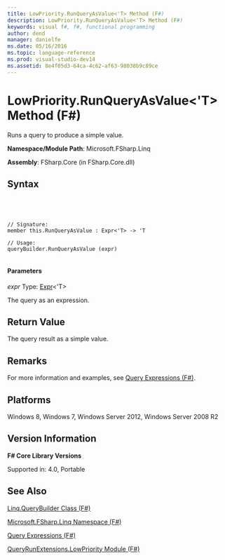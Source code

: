 ```yaml
---
title: LowPriority.RunQueryAsValue<'T> Method (F#)
description: LowPriority.RunQueryAsValue<'T> Method (F#)
keywords: visual f#, f#, functional programming
author: dend
manager: danielfe
ms.date: 05/16/2016
ms.topic: language-reference
ms.prod: visual-studio-dev14
ms.assetid: 8e4f05d3-64ca-4c62-af63-98038b9c89ce 
---
```


# LowPriority.RunQueryAsValue<'T> Method (F#)

Runs a query to produce a simple value.

**Namespace/Module Path**: Microsoft.FSharp.Linq

**Assembly**: FSharp.Core (in FSharp.Core.dll)


## Syntax



```




// Signature:
member this.RunQueryAsValue : Expr<'T> -> 'T

// Usage:
queryBuilder.RunQueryAsValue (expr)


```





#### Parameters
*expr*
Type: [Expr](http://msdn.microsoft.com/en-us/library/975ca4d3-ac2b-46db-9f01-23cf8b190c6e)&lt;'T&gt;


The query as an expression.




## Return Value
The query result as a simple value.


## Remarks
For more information and examples, see [Query Expressions (F#)](http://msdn.microsoft.com/en-us/library/ff72235c-3ad8-4215-8679-2754484823db).


## Platforms
Windows 8, Windows 7, Windows Server 2012, Windows Server 2008 R2


## Version Information
**F# Core Library Versions**

Supported in: 4.0, Portable




## See Also
[Linq.QueryBuilder Class &#40;F&#35;&#41;](Linq.QueryBuilder-Class-%5BFSharp%5D.md)

[Microsoft.FSharp.Linq Namespace &#40;F&#35;&#41;](Microsoft.FSharp.Linq-Namespace-%5BFSharp%5D.md)

[Query Expressions (F#)](http://msdn.microsoft.com/en-us/library/ff72235c-3ad8-4215-8679-2754484823db)

[QueryRunExtensions.LowPriority Module (F#)](http://msdn.microsoft.com/en-us/library/4b4bf192-b3b1-4361-a550-df7d6643cabd)

